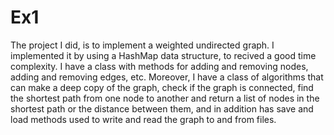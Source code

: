 # Ex1
The project I did, is to implement a weighted undirected graph. I implemented it by using a HashMap data structure, to recived a good time complexity.
I have a class with methods for adding and removing nodes, adding and removing edges, etc. Moreover, I have a class of algorithms that can 
make a deep copy of the graph, check if the graph is connected, find the shortest path from one node to another and return a list of nodes in the 
shortest path or the distance between them, and in addition has save and load methods used to write and read the graph to and from files.
